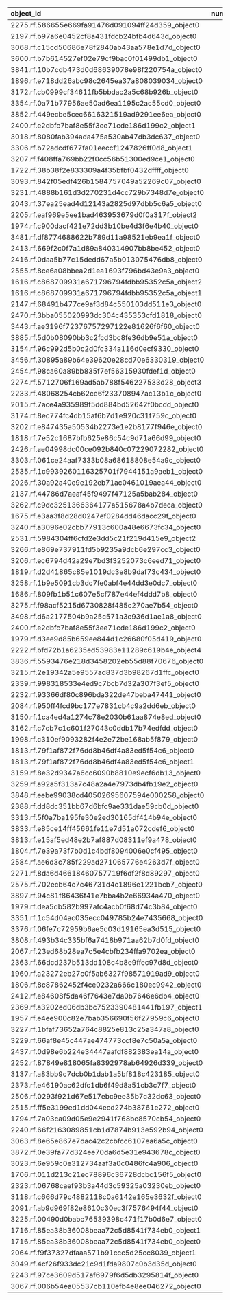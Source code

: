 | object_id                                        |   num_queries |   top1_rate |   top5_rate |   mean_rank |   median_rank |
|:-------------------------------------------------|--------------:|------------:|------------:|------------:|--------------:|
| 2275.rf.586655e669fa91476d091094ff24d359_object0 |             1 |           1 |    1        |      1      |           1   |
| 2197.rf.b97a6e0452cf8a431fdcb24bfb4d643d_object0 |             1 |           1 |    1        |      1      |           1   |
| 3068.rf.c15cd50686e78f2840ab43aa578e1d7d_object0 |             3 |           0 |    0        |     56.3333 |          31   |
| 3600.rf.b7b614527ef02e79cf9bac0f01499db1_object0 |             3 |           0 |    0        |     40      |          41   |
| 3841.rf.10b7cdb473d0d68639078e98f220754a_object0 |             3 |           0 |    0.333333 |     10.3333 |           6   |
| 1896.rf.e718dd26abc98c2645ea37a808039034_object0 |             2 |           0 |    0        |     36      |          36   |
| 3172.rf.cb0999cf34611fb5bbdac2a5c68b926b_object0 |             2 |           0 |    0        |     23      |          23   |
| 3354.rf.0a71b77956ae50ad6ea1195c2ac55cd0_object0 |             2 |           0 |    0        |     85      |          85   |
| 3852.rf.449ecbe5cec6616321519ad9291ee6ea_object0 |             2 |           0 |    0        |     58      |          58   |
| 2400.rf.e2dbfc7baf8e55f3ee71cde186d199c2_object1 |             2 |           0 |    0        |     82.5    |          82.5 |
| 3018.rf.8080fab394ada475a530ab47db3dc637_object0 |             2 |           0 |    0        |     17      |          17   |
| 3306.rf.b72adcdf677fa01eeccf1247826ff0d8_object1 |             2 |           0 |    0        |     62      |          62   |
| 3207.rf.f408ffa769bb22f0cc56b51300ed9ce1_object0 |             2 |           0 |    0        |    144      |         144   |
| 1722.rf.38b38f2e833309a4f35bfbf0432dffff_object0 |             1 |           0 |    1        |      4      |           4   |
| 3093.rf.842f05edf426b1584757049a52269c07_object0 |             1 |           0 |    0        |     67      |          67   |
| 3231.rf.4888b161d3d270231d4cc729b7348d7e_object0 |             1 |           0 |    0        |     66      |          66   |
| 2043.rf.37ea25ead4d12143a2825d97dbb5c6a5_object0 |             1 |           0 |    1        |      4      |           4   |
| 2205.rf.eaf969e5ee1bad463953679d0f0a317f_object2 |             1 |           0 |    0        |    146      |         146   |
| 1974.rf.c900dacf421e72dd3b10be4d3f6e4b40_object0 |             1 |           0 |    0        |     41      |          41   |
| 3481.rf.df8774688622b789d11a98521eb9ea1f_object0 |             1 |           0 |    0        |     19      |          19   |
| 2413.rf.669f2c0f7a1d89a840314907bb8be452_object0 |             1 |           0 |    0        |     67      |          67   |
| 2416.rf.0daa5b77c15dedd67a5b013075476db8_object0 |             1 |           0 |    0        |     12      |          12   |
| 2555.rf.8ce6a08bbea2d1ea1693f796bd43e9a3_object0 |             1 |           0 |    0        |     10      |          10   |
| 1616.rf.c868709931a671796794fdbb95352c5a_object2 |             1 |           0 |    0        |     21      |          21   |
| 1616.rf.c868709931a671796794fdbb95352c5a_object1 |             1 |           0 |    0        |     68      |          68   |
| 2147.rf.68491b477ce9af3d84c550103dd511e3_object0 |             1 |           0 |    0        |      9      |           9   |
| 2470.rf.3bba055020993dc304c435353cfd1818_object0 |             1 |           0 |    0        |     80      |          80   |
| 3443.rf.ae3196f72376757297122e81626f6f60_object0 |             1 |           0 |    0        |     41      |          41   |
| 3885.rf.5d0b08090bb3c2fcd3bc8fe36db9e51a_object0 |             1 |           0 |    0        |     12      |          12   |
| 3154.rf.96c992d5b0c2d0fc334a116d0ecf9330_object0 |             1 |           0 |    0        |     63      |          63   |
| 3456.rf.30895a89b64e39620e28cd70e6330319_object0 |             1 |           0 |    1        |      2      |           2   |
| 2454.rf.98ca60a89bb835f7ef56315930fdef1d_object0 |             1 |           0 |    0        |     50      |          50   |
| 2274.rf.5712706f169ad5ab788f546227533d28_object3 |             1 |           0 |    0        |     93      |          93   |
| 2233.rf.48068254cb62ce6f233708947ac13b1c_object0 |             1 |           0 |    0        |     18      |          18   |
| 2015.rf.7ace4a935989f5dd884bd52642f0bcdd_object0 |             1 |           0 |    1        |      3      |           3   |
| 3174.rf.8ec774fc4db15af6b7d1e920c31f759c_object0 |             1 |           0 |    0        |     97      |          97   |
| 3202.rf.e847435a50534b2273e1e2b8177f946e_object0 |             1 |           0 |    1        |      2      |           2   |
| 1818.rf.7e52c1687bfb625e86c54c9d71a66d99_object0 |             1 |           0 |    0        |     36      |          36   |
| 2426.rf.ae04998dc00ce092b840c07229072282_object0 |             1 |           0 |    0        |      9      |           9   |
| 3303.rf.061ce24aaf7333b08a68618808e54a9c_object0 |             1 |           0 |    0        |     31      |          31   |
| 2535.rf.1c9939260116325701f7944151a9aeb1_object0 |             1 |           0 |    0        |     71      |          71   |
| 2026.rf.30a92a40e9e192eb71ac0461019aea44_object0 |             1 |           0 |    0        |     19      |          19   |
| 2137.rf.44786d7aeaf45f9497f47125a5bab284_object0 |             1 |           0 |    1        |      2      |           2   |
| 3262.rf.c9dc3251366364177a515678a4b7deca_object0 |             1 |           0 |    0        |     32      |          32   |
| 1675.rf.e3aa3f8d28d0247ef0284dd46dacc29f_object0 |             1 |           0 |    0        |     34      |          34   |
| 3240.rf.a3096e02cbb77913c600a48e6673fc34_object0 |             1 |           0 |    0        |     68      |          68   |
| 2531.rf.5984304ff6cfd2e3dd5c21f219d415e9_object2 |             1 |           0 |    0        |     30      |          30   |
| 3266.rf.e869e737911fd5b9235a9dcb6e297cc3_object0 |             1 |           0 |    0        |     59      |          59   |
| 3206.rf.ec6794d42a29e7bd3f3252073c6eed71_object0 |             1 |           0 |    0        |     37      |          37   |
| 1819.rf.d2d41865c85e1019dc3e8b9daf73c434_object0 |             1 |           0 |    0        |    135      |         135   |
| 3258.rf.1b9e5091cb3dc7fe0abf4e44dd3e0dc7_object0 |             1 |           0 |    0        |     35      |          35   |
| 1686.rf.809fb1b51c607e5cf787e44ef4ddd7b8_object0 |             1 |           0 |    0        |     33      |          33   |
| 3275.rf.f98acf5215d6730828f485c270ae7b54_object0 |             1 |           0 |    0        |     45      |          45   |
| 3498.rf.d6a2177504b9a25c571a3c936d1ae1a8_object0 |             1 |           0 |    0        |     90      |          90   |
| 2400.rf.e2dbfc7baf8e55f3ee71cde186d199c2_object0 |             1 |           0 |    0        |     91      |          91   |
| 1979.rf.d3ee9d85b659ee844d1c26680f05d419_object0 |             1 |           0 |    0        |     13      |          13   |
| 2222.rf.bfd72b1a6235ed53983e11289c619b4e_object4 |             1 |           0 |    0        |      9      |           9   |
| 3836.rf.5593476e218d3458202eb55d88f70676_object0 |             1 |           0 |    0        |     15      |          15   |
| 3215.rf.2e19342a5e9557ad837d3b98267d1ffc_object0 |             1 |           0 |    0        |     14      |          14   |
| 2339.rf.998318533e4ed9c7bcb7d32a307f3ef5_object0 |             1 |           0 |    0        |     14      |          14   |
| 2232.rf.93366df80c896bda322de47beba47441_object0 |             1 |           0 |    0        |     27      |          27   |
| 2084.rf.950ff4fcd9bc177e7831cb4c9a2dd6eb_object0 |             1 |           0 |    0        |     22      |          22   |
| 3150.rf.1ca4ed4a1274c78e2030b61aa874e8ed_object0 |             1 |           0 |    0        |     59      |          59   |
| 3162.rf.c7cb7c1c601f27043c0ddb17b74edfdd_object0 |             1 |           0 |    0        |     99      |          99   |
| 1998.rf.c310ef9093282f4e2e72be168ab5f879_object0 |             1 |           0 |    0        |     32      |          32   |
| 1813.rf.79f1af872f76dd8b46df4a83ed5f54c6_object0 |             1 |           0 |    0        |     30      |          30   |
| 1813.rf.79f1af872f76dd8b46df4a83ed5f54c6_object1 |             1 |           0 |    0        |     19      |          19   |
| 3159.rf.8e32d9347a6cc6090b8810e9ecf6db13_object0 |             1 |           0 |    0        |     39      |          39   |
| 3259.rf.a92a5f313a7c48a2a4e7973db4fb19e2_object0 |             1 |           0 |    0        |     54      |          54   |
| 3848.rf.eebe99038cd40502695607594e000258_object0 |             1 |           0 |    0        |     57      |          57   |
| 2388.rf.dd8dc351bb67d6bfc9ae331dae59cb0d_object0 |             1 |           0 |    0        |      7      |           7   |
| 3313.rf.5f0a7ba195fe30e2ed30165df414b94e_object0 |             1 |           0 |    0        |     41      |          41   |
| 3833.rf.e85ce14ff45661fe11e7d51a072cdef6_object0 |             1 |           0 |    0        |    136      |         136   |
| 3813.rf.e15af5ed48e2b7af887d08311ef9a478_object0 |             1 |           0 |    0        |     95      |          95   |
| 1804.rf.7e39a73f7b0d1c4bdf8094006e0cf495_object0 |             1 |           0 |    0        |     23      |          23   |
| 2584.rf.ae6d3c785f229ad271065776e4263d7f_object0 |             1 |           0 |    0        |    104      |         104   |
| 2271.rf.8da6d46618460757719f6df2f8d89297_object0 |             1 |           0 |    0        |     11      |          11   |
| 2575.rf.702ecb64c7c46731d4c1896e1221bcb7_object0 |             1 |           0 |    0        |     56      |          56   |
| 3897.rf.94c81f86436f41e7bba4b2e66934a470_object0 |             1 |           0 |    0        |     45      |          45   |
| 1979.rf.dea5db582b997afc4acb0f68d74c3b84_object0 |             1 |           0 |    0        |     18      |          18   |
| 3351.rf.1c54d04ac035ecc049785b24e7435668_object0 |             1 |           0 |    0        |     12      |          12   |
| 3376.rf.06fe7c72959b6ae5c03d19165ea3d515_object0 |             1 |           0 |    0        |     55      |          55   |
| 3808.rf.493b34c335bf6a7418b971aa62b7d0fd_object0 |             1 |           0 |    0        |     24      |          24   |
| 2067.rf.23ed68b28ea7c5e4cbfb234ffa9702ea_object0 |             1 |           0 |    0        |     35      |          35   |
| 2363.rf.66dcd237b513dd108c4b8e9ffec97d8d_object0 |             1 |           0 |    1        |      3      |           3   |
| 1960.rf.a23272eb27c0f5ab6327f98571919ad9_object0 |             1 |           0 |    0        |     78      |          78   |
| 1806.rf.8c87862452f4ce0232a666c180ec9942_object0 |             1 |           0 |    0        |     43      |          43   |
| 2412.rf.e84608f5da46f7643e7da0b7646e6db4_object0 |             1 |           0 |    0        |     23      |          23   |
| 2369.rf.a3202ed06db3bc7523390481441fb197_object1 |             1 |           0 |    0        |     31      |          31   |
| 1957.rf.e4ee900c82e7bab356690f56f27959c6_object0 |             1 |           0 |    0        |     20      |          20   |
| 3227.rf.1bfaf73652a764c8825e813c25a347a8_object0 |             1 |           0 |    0        |     12      |          12   |
| 3229.rf.66af8e45c447ae474773ccf8e7c50a5a_object0 |             1 |           0 |    0        |     25      |          25   |
| 2437.rf.0d98e6b224e34447aafdf882383ea14a_object0 |             1 |           0 |    0        |     62      |          62   |
| 2252.rf.87849e818065fa8392978ab64926d339_object0 |             1 |           0 |    0        |      8      |           8   |
| 3137.rf.a83bb9c7dcb0b1dab1a5bf818c423185_object0 |             1 |           0 |    0        |      8      |           8   |
| 2373.rf.e46190ac62dfc1db6f49d8a51cb3c7f7_object0 |             1 |           0 |    0        |     12      |          12   |
| 2506.rf.0293f921d67e517ebc9ee35b7c32dc63_object0 |             1 |           0 |    0        |     30      |          30   |
| 2515.rf.ff5e3199ed1dd044ecd274b38761e272_object0 |             1 |           0 |    0        |      7      |           7   |
| 1794.rf.7a03ca09d05e9e2941f768bc8570cb54_object0 |             1 |           0 |    0        |     79      |          79   |
| 2240.rf.66f2163089851cb1d7874b913e592b94_object0 |             1 |           0 |    0        |     43      |          43   |
| 3063.rf.8e65e867e7dac42c2cbfcc6107ea6a5c_object0 |             1 |           0 |    0        |     77      |          77   |
| 3872.rf.0e39fa77d324ee70da6d5e31e943678c_object0 |             1 |           0 |    0        |     10      |          10   |
| 3023.rf.6e959c0e312734aaf3a0c0486fc4a906_object0 |             1 |           0 |    0        |     78      |          78   |
| 1706.rf.011d213c21ec78896c36728dcbc156f5_object0 |             1 |           0 |    0        |     52      |          52   |
| 2323.rf.06768caef93b3a44d3c59325a03230eb_object0 |             1 |           0 |    0        |     23      |          23   |
| 3118.rf.c666d79c4882118c0a6142e165e3632f_object0 |             1 |           0 |    0        |     68      |          68   |
| 2091.rf.ab9d969f82e8610c30ec3f7576494f44_object0 |             1 |           0 |    0        |     70      |          70   |
| 3225.rf.00490d0babc76539398c471f17b0d6e7_object0 |             1 |           0 |    0        |     14      |          14   |
| 1716.rf.85ea38b36008beaa72c5d8541f734eb0_object1 |             1 |           0 |    0        |     48      |          48   |
| 1716.rf.85ea38b36008beaa72c5d8541f734eb0_object0 |             1 |           0 |    0        |     48      |          48   |
| 2064.rf.f9f37327dfaaa571b91ccc5d25cc8039_object1 |             1 |           0 |    0        |     71      |          71   |
| 3049.rf.4cf26f933dc21c9d1fda9807c0b3d35d_object0 |             1 |           0 |    0        |     88      |          88   |
| 2243.rf.97ce3609d517af6979f6d5db3295814f_object0 |             1 |           0 |    0        |     37      |          37   |
| 3067.rf.006b54ea05537cb110efb4e8ee046272_object0 |             1 |           0 |    0        |     30      |          30   |